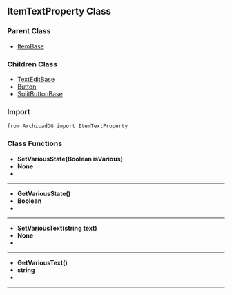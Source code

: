 ## ItemTextProperty Class

### Parent Class
* [ItemBase](ArchicadDG_ItemBase.md)

### Children Class
* [TextEditBase](EditControl/ArchicadDG_TextEditBase.md)
* [Button](Button/ArchicadDG_Button.md)
* [SplitButtonBase](Button/ArchicadDG_SplitButtonBase.md)

### Import
```
from ArchicadDG import ItemTextProperty
``` 

### Class Functions

* **SetVariousState(Boolean isVarious)**
* **None**
* 
-----

* **GetVariousState()**
* **Boolean**
* 
-----

* **SetVariousText(string text)**
* **None**
* 
-----

* **GetVariousText()**
* **string**
* 
-----